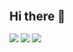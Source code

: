 ## Hi there 👋
![](http://github-profile-summary-cards.vercel.app/api/cards/profile-details?username=yi7242&theme=solarized_dark)
![](http://github-profile-summary-cards.vercel.app/api/cards/repos-per-language?username=yi7242&theme=solarized_dark&exclude={exclude})
![](http://github-profile-summary-cards.vercel.app/api/cards/stats?username=yi7242&theme=solarized_dark)
